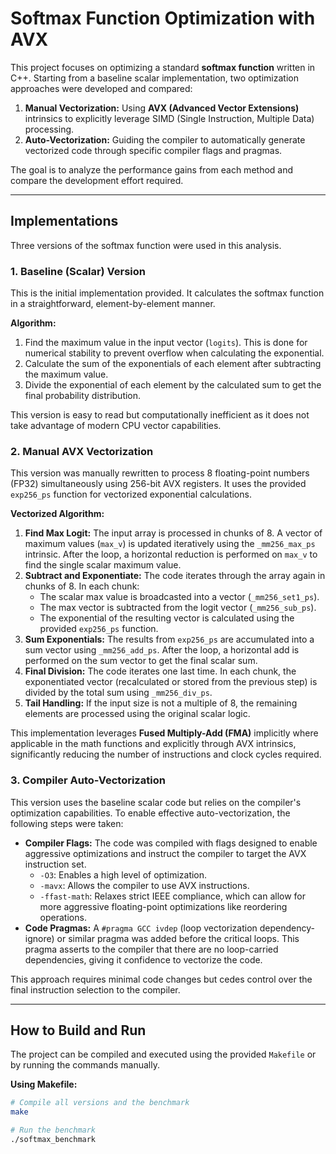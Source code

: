 # Softmax Function Optimization with AVX

This project focuses on optimizing a standard **softmax function** written in C++. Starting from a baseline scalar implementation, two optimization approaches were developed and compared:

1.  **Manual Vectorization:** Using **AVX (Advanced Vector Extensions)** intrinsics to explicitly leverage SIMD (Single Instruction, Multiple Data) processing.
2.  **Auto-Vectorization:** Guiding the compiler to automatically generate vectorized code through specific compiler flags and pragmas.

The goal is to analyze the performance gains from each method and compare the development effort required.

***

## Implementations

Three versions of the softmax function were used in this analysis.

### 1. Baseline (Scalar) Version

This is the initial implementation provided. It calculates the softmax function in a straightforward, element-by-element manner.

**Algorithm:**
1.  Find the maximum value in the input vector (`logits`). This is done for numerical stability to prevent overflow when calculating the exponential.
2.  Calculate the sum of the exponentials of each element after subtracting the maximum value.
3.  Divide the exponential of each element by the calculated sum to get the final probability distribution.

This version is easy to read but computationally inefficient as it does not take advantage of modern CPU vector capabilities.

### 2. Manual AVX Vectorization

This version was manually rewritten to process 8 floating-point numbers (FP32) simultaneously using 256-bit AVX registers. It uses the provided `exp256_ps` function for vectorized exponential calculations.

**Vectorized Algorithm:**
1.  **Find Max Logit:** The input array is processed in chunks of 8. A vector of maximum values (`max_v`) is updated iteratively using the `_mm256_max_ps` intrinsic. After the loop, a horizontal reduction is performed on `max_v` to find the single scalar maximum value.
2.  **Subtract and Exponentiate:** The code iterates through the array again in chunks of 8. In each chunk:
    * The scalar max value is broadcasted into a vector (`_mm256_set1_ps`).
    * The max vector is subtracted from the logit vector (`_mm256_sub_ps`).
    * The exponential of the resulting vector is calculated using the provided `exp256_ps` function.
3.  **Sum Exponentials:** The results from `exp256_ps` are accumulated into a sum vector using `_mm256_add_ps`. After the loop, a horizontal add is performed on the sum vector to get the final scalar sum.
4.  **Final Division:** The code iterates one last time. In each chunk, the exponentiated vector (recalculated or stored from the previous step) is divided by the total sum using `_mm256_div_ps`.
5.  **Tail Handling:** If the input size is not a multiple of 8, the remaining elements are processed using the original scalar logic.

This implementation leverages **Fused Multiply-Add (FMA)** implicitly where applicable in the math functions and explicitly through AVX intrinsics, significantly reducing the number of instructions and clock cycles required.

### 3. Compiler Auto-Vectorization

This version uses the baseline scalar code but relies on the compiler's optimization capabilities. To enable effective auto-vectorization, the following steps were taken:

* **Compiler Flags:** The code was compiled with flags designed to enable aggressive optimizations and instruct the compiler to target the AVX instruction set.
    * `-O3`: Enables a high level of optimization.
    * `-mavx`: Allows the compiler to use AVX instructions.
    * `-ffast-math`: Relaxes strict IEEE compliance, which can allow for more aggressive floating-point optimizations like reordering operations.
* **Code Pragmas:** A `#pragma GCC ivdep` (loop vectorization dependency-ignore) or similar pragma was added before the critical loops. This pragma asserts to the compiler that there are no loop-carried dependencies, giving it confidence to vectorize the code.

This approach requires minimal code changes but cedes control over the final instruction selection to the compiler.

***

## How to Build and Run

The project can be compiled and executed using the provided `Makefile` or by running the commands manually.

**Using Makefile:**
```bash
# Compile all versions and the benchmark
make

# Run the benchmark
./softmax_benchmark
